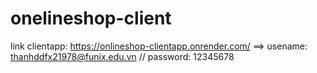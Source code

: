 # onelineshop-client
link clientapp: https://onlineshop-clientapp.onrender.com/ ==> usename: thanhddfx21978@funix.edu.vn // password: 12345678
